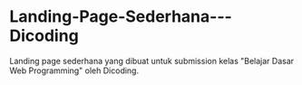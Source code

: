 # Landing-Page-Sederhana---Dicoding
Landing page sederhana yang dibuat untuk submission kelas "Belajar Dasar Web Programming" oleh Dicoding.
